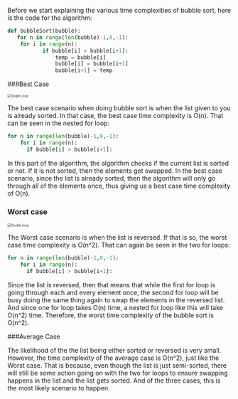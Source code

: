 <!--title={Bubble Sort Time Complexity}-->

<!--badges={Algorithms:10,Python:5}-->

<!--concepts={Bubblesort}-->

Before we start explaining the various time complexities of bubble sort, here is the code for the algorithm:

```python
def bubbleSort(bubble):
   for n in range(len(bubble)-1,0,-1):
    for i in range(n):
           if bubble[i] > bubble[i+1]:
               temp = bubble[i]
               bubble[i] = bubble[i+1]
               bubble[i+1] = temp
```

###Best Case

<img src="https://daily.wordreference.com/wp-content/uploads/2016/09/loop.jpg" alt="Single Loop" style="zoom:50%;" />

The best case scenario when doing bubble sort is when the list given to you is already sorted. In that case, the best case time complexity is O(n). That can be seen in the nested for loop:

```python
for n in range(len(bubble)-1,0,-1):
    for i in range(n):
      if bubble[i] > bubble[i+1]:
```

In this part of the algorithm, the algorithm checks if the current list is sorted or not. If it is not sorted, then the elements get swapped. In the best case scenario, since the list is already sorted, then the algorithm will only go through all of the elements once, thus giving us a best case time complexity of O(n).

### Worst case 

<img src="https://cdn4.iconfinder.com/data/icons/arrow-view-3/24/Double-Loop-512.png" alt="Double loop" style="zoom:50%;" />

The Worst case scenario is when the list is reversed. If that is so, the worst case time complexity is O(n^2). That can again be seen in the two for loops:

```Python
for n in range(len(bubble)-1,0,-1):
    for i in range(n):
      if bubble[i] > bubble[i+1]:
```

Since the list is reversed, then that means that while the first for loop is going through each and every element once, the second for loop will be busy doing the same thing again to swap the elements in the reversed list. And since one for loop takes O(n) time, a nested for loop like this will take O(n^2) time. Therefore, the worst time complexity of the bubble sort is O(n^2). 

###Average Case

The likelihood of the the list being either sorted or reversed is very small. However, the time complexity of the average case is O(n^2), just like the Worst case. That is because, even though the list is just semi-sorted, there will still be some action going on with the two for loops to ensure swapping happens in the list and the list gets sorted. And of the three cases, this is the most likely scenario to happen.

